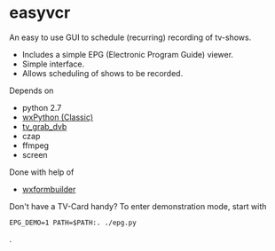 # easyvcr

An easy to use GUI to schedule (recurring) recording of tv-shows.

 *  Includes a simple EPG (Electronic Program Guide) viewer.  
 *  Simple interface.  
 *  Allows scheduling of shows to be recorded.

Depends on  
 *  python 2.7
 *  [wxPython (Classic)](https://wiki.wxpython.org/)
 *  [tv_grab_dvb](https://github.com/ostryck/tv_grab_dvb)
 *  czap
 *  ffmpeg
 *  screen

Done with help of  
 *  [wxformbuilder](https://github.com/wxFormBuilder/wxFormBuilder)

Don't have a TV-Card handy? To enter demonstration mode, start with  

    EPG_DEMO=1 PATH=$PATH:. ./epg.py  

.
